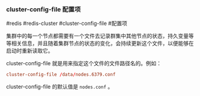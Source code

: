 ### cluster-config-file 配置项

#redis #redis-cluster #cluster-config-file #配置项 

集群中的每一个节点都需要有一个文件去记录群集中其他节点的状态，持久变量等等相关信息，并且随着集群节点的状态的变化，会持续更新这个文件，以便能够在启动时重新读取它。

cluster-config-file 就是用来指定这个文件的文件路径名的。例如：

```conf
cluster-config-file /data/nodes.6379.conf
```

cluster-config-file 的默认值是 `nodes.conf` 。

